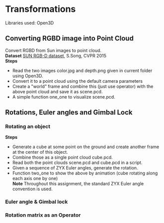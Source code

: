 # Transformations

Libraries used: Open3D

## Converting RGBD image into Point Cloud
Convert RGBD from Sun images to point cloud. <br>
**Dataset** [SUN RGB-D dataset](https://rgbd.cs.princeton.edu/), S.Song, CVPR 2015 <br>
**Steps**
* Read the two images color.jpg and depth.png given in current folder using Open3D.
* Convert it to a point cloud using the default camera parameters
* Create a "world" frame and combine this (just use operator) with the above point cloud and save it as scene.pcd.
* A simple function one_one to visualize scene.pcd.

## Rotations, Euler angles and Gimbal Lock

### Rotating an object 
**Steps**
* Generate a cube at some point on the ground and create another frame at the center of this object.
* Combine those as a single point cloud cube.pcd. 
* Read both the point clouds scene.pcd and cube.pcd in a script.
* Given a sequence of ZYX Euler angles, generate the rotation. 
* Function two_one to show the above by animation (cube rotating along each axis one by one) <br>
**Note** Throughout this assignment, the standard ZYX Euler angle convention is used.

### Euler angle & Gimbal lock
###  Rotation matrix as an Operator

